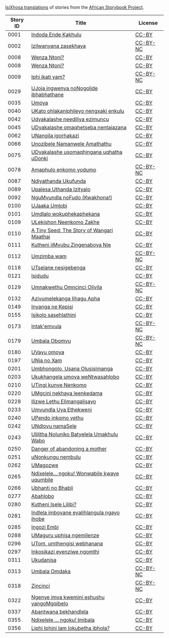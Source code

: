 [IsiXhosa translations](http://my.africanstorybook.org/language/isixhosa) of stories from the [African Storybook Project](http://my.africanstorybook.org).

Story ID | Title | License
-------- | ----- | -------
0001 | [Indoda Ende Kakhulu](http://africanstorybook.org/reader.php?id=19288&d=0&a=1) | [CC-BY](https://creativecommons.org/licenses/by/4.0/)
0002 | [Izilwanyana zasekhaya](http://africanstorybook.org/stories/izilwanyana-zasekhaya) | [CC-BY-NC](https://creativecommons.org/licenses/by-nc/3.0/)
0008 | [Wenza Ntoni?](http://africanstorybook.org/reader.php?id=14931&d=0&a=1) | [CC-BY](https://creativecommons.org/licenses/by/3.0/)
0008 | [Wenza Ntoni?](http://africanstorybook.org/reader.php?id=15035&d=0&a=1) | [CC-BY](https://creativecommons.org/licenses/by/3.0/)
0009 | [Iphi ikati yam?](http://africanstorybook.org/stories/iphi-ikati-yam) | [CC-BY-NC](https://creativecommons.org/licenses/by-nc/3.0/)
0029 | [UJoja ingwenya noNogolide ibhabhathane](http://africanstorybook.org/stories/ujoja-ingwenya-nonogolide-ibhabhathane) | [CC-BY](https://creativecommons.org/licenses/by/3.0/)
0035 | [Umoya](http://africanstorybook.org/stories/umoya-0) | [CC-BY](https://creativecommons.org/licenses/by/4.0/)
0040 | [UKato ohlakaniphileyo nengxaki enkulu](http://africanstorybook.org/stories/ukato-ohlakaniphileyo-nengxaki-enkulu) | [CC-BY](https://creativecommons.org/licenses/by/3.0/)
0042 | [Udyakalashe neediliya ezimuncu](http://africanstorybook.org/stories/udyakalashe-neediliya-ezimuncu) | [CC-BY](https://creativecommons.org/licenses/by/3.0/)
0045 | [UDyakalashe omaqhetseba nentajazana](http://africanstorybook.org/stories/udyakalashe-omaqhetseba-nentajazana) | [CC-BY](https://creativecommons.org/licenses/by/3.0/)
0062 | [UNangila igorhakazi](http://africanstorybook.org/stories/unangila-igorhakazi) | [CC-BY](https://creativecommons.org/licenses/by/4.0/)
0066 | [Unozibele Namanwele Amathathu](http://africanstorybook.org/reader.php?id=6711&d=0&a=1) | [CC-BY](https://creativecommons.org/licenses/by/3.0/)
0075 | [UDyakalashe usomaqhingana uqhatha uDonki](http://africanstorybook.org/stories/udyakalashe-usomaqhingana-uqhatha-udonki) | [CC-BY](https://creativecommons.org/licenses/by/3.0/)
0078 | [Amaphulo enkomo yodumo](http://africanstorybook.org/stories/amaphulo-enkomo-yodumo) | [CC-BY-NC](https://creativecommons.org/licenses/by-nc/3.0/)
0087 | [Ndiyathanda Ukufunda](http://africanstorybook.org/reader.php?id=14933&d=0&a=1) | [CC-BY](https://creativecommons.org/licenses/by/3.0/)
0089 | [Upalesa Uthanda Izityalo](http://africanstorybook.org/reader.php?id=14122&d=0&a=1) | [CC-BY](https://creativecommons.org/licenses/by/4.0/)
0092 | [NguMvundla noFudo (Kwakhona!)](http://africanstorybook.org/stories/ngumvundla-nofudo-kwakhona) | [CC-BY](https://creativecommons.org/licenses/by/3.0/)
0100 | [UJaaka Umlobi](http://africanstorybook.org/stories/ujaaka-umlobi) | [CC-BY](https://creativecommons.org/licenses/by/3.0/)
0101 | [Umdlalo wokuphekaphekana](http://africanstorybook.org/stories/umdlalo-wokuphekaphekana) | [CC-BY](https://creativecommons.org/licenses/by/3.0/)
0109 | [ULekishon Neenkomo Zakhe](http://africanstorybook.org/stories/ulekishon-neenkomo-zakhe) | [CC-BY](https://creativecommons.org/licenses/by/4.0/)
0110 | [A Tiny Seed: The Story of Wangari Maathai](http://africanstorybook.org/stories/tiny-seed-story-wangari-maathai-0) | [CC-BY](https://creativecommons.org/licenses/by/4.0/)
0111 | [Kutheni iiMvubu Zingenaboya Nje](http://africanstorybook.org/stories/kutheni-iimvubu-zingenaboya-nje) | [CC-BY](https://creativecommons.org/licenses/by/3.0/)
0112 | [Umzimba wam](http://africanstorybook.org/stories/umzimba-wam) | [CC-BY-NC](https://creativecommons.org/licenses/by-nc/3.0/)
0118 | [UTselane nesigebenga](http://africanstorybook.org/stories/utselane-nesigebenga) | [CC-BY](https://creativecommons.org/licenses/by/3.0/)
0121 | [Isidudu](http://africanstorybook.org/stories/isidudu) | [CC-BY](https://creativecommons.org/licenses/by/3.0/)
0129 | [Umnakwethu Omncinci Olivila](http://africanstorybook.org/stories/umnakwethu-omncinci-olivila) | [CC-BY-NC](https://creativecommons.org/licenses/by-nc/3.0/)
0132 | [Azivumelekanga Iihagu Apha](http://africanstorybook.org/stories/azivumelekanga-iihagu-apha) | [CC-BY](https://creativecommons.org/licenses/by/3.0/)
0149 | [Inyanga ne Kepisi](http://africanstorybook.org/stories/inyanga-ne-kepisi) | [CC-BY](https://creativecommons.org/licenses/by/3.0/)
0155 | [Isikolo sasehlathini](http://africanstorybook.org/stories/isikolo-sasehlathini) | [CC-BY](https://creativecommons.org/licenses/by/3.0/)
0173 | [Intak&#039;emvula](http://africanstorybook.org/stories/intakemvula) | [CC-BY-NC](https://creativecommons.org/licenses/by-nc/3.0/)
0179 | [Umbala Obomvu](http://africanstorybook.org/stories/umbala-obomvu) | [CC-BY-NC](https://creativecommons.org/licenses/by-nc/3.0/)
0180 | [UVayu omoya](http://africanstorybook.org/stories/uvayu-omoya) | [CC-BY](https://creativecommons.org/licenses/by/3.0/)
0197 | [UNja no Xam](http://africanstorybook.org/stories/unja-no-xam) | [CC-BY](https://creativecommons.org/licenses/by/4.0/)
0201 | [Umbhongolo, Usana Olusisimanga](http://africanstorybook.org/reader.php?id=20818&d=0&a=1) | [CC-BY](https://creativecommons.org/licenses/by/4.0/)
0203 | [Ukukhangela umoya weNtwasahlobo](http://africanstorybook.org/stories/ukukhangela-umoya-wentwasahlobo) | [CC-BY](https://creativecommons.org/licenses/by/4.0/)
0210 | [UTingi kunye Nenkomo](http://africanstorybook.org/stories/utingi-kunye-nenkomo) | [CC-BY](https://creativecommons.org/licenses/by/3.0/)
0220 | [UMgcini nekhaya leenkedama](http://africanstorybook.org/stories/umgcini-nekhaya-leenkedama) | [CC-BY](https://creativecommons.org/licenses/by/4.0/)
0228 | [Ilizwe Lethu Elimangalisayo](http://africanstorybook.org/stories/ilizwe-lethu-elimangalisayo) | [CC-BY](https://creativecommons.org/licenses/by/3.0/)
0233 | [Umvundla Uya Ethekweni](http://africanstorybook.org/stories/umvundla-uya-ethekweni) | [CC-BY](https://creativecommons.org/licenses/by/3.0/)
0240 | [UPendo inkomo yethu](http://africanstorybook.org/stories/upendo-inkomo-yethu) | [CC-BY](https://creativecommons.org/licenses/by/3.0/)
0242 | [UNdlovu namaSele](http://africanstorybook.org/stories/undlovu-namasele) | [CC-BY](https://creativecommons.org/licenses/by/3.0/)
0243 | [Ulilitha Noluniko Batyelela Umakhulu Wabo](http://africanstorybook.org/reader.php?id=17528&d=0&a=1) | [CC-BY](https://creativecommons.org/licenses/by/4.0/)
0250 | [Danger of abandoning a mother](http://africanstorybook.org/stories/danger-abandoning-mother-0) | [CC-BY](https://creativecommons.org/licenses/by/3.0/)
0251 | [uNonkungu nembulu](http://africanstorybook.org/stories/unonkungu-nembulu-0) | [CC-BY](https://creativecommons.org/licenses/by/3.0/)
0262 | [UMagozwe](http://africanstorybook.org/stories/umagozwe) | [CC-BY](https://creativecommons.org/licenses/by/4.0/)
0265 | [Ndixelele... ngoku! Wonwabile kwaye uqumbile](http://africanstorybook.org/stories/ndixelele-ngoku-wonwabile-kwaye-uqumbile) | [CC-BY](https://creativecommons.org/licenses/by/3.0/)
0266 | [Ubhanti no Bhabli](http://africanstorybook.org/stories/ubhanti-no-bhabli) | [CC-BY](https://creativecommons.org/licenses/by/3.0/)
0277 | [Abahlobo](http://africanstorybook.org/stories/abahlobo) | [CC-BY](https://creativecommons.org/licenses/by/3.0/)
0280 | [Kutheni Isele Lilibi?](http://africanstorybook.org/stories/kutheni-isele-lilibi) | [CC-BY](https://creativecommons.org/licenses/by/3.0/)
0281 | [Indlela imbovane eyalihlangula ngayo ihobe](http://africanstorybook.org/stories/indlela-imbovane-eyalihlangula-ngayo-ihobe) | [CC-BY](https://creativecommons.org/licenses/by/3.0/)
0285 | [Ingozi Embi](http://africanstorybook.org/stories/ingozi-embi) | [CC-BY](https://creativecommons.org/licenses/by/3.0/)
0288 | [UMaguru uphisa ngemilenze](http://africanstorybook.org/stories/umaguru-uphisa-ngemilenze) | [CC-BY](https://creativecommons.org/licenses/by/4.0/)
0296 | [UTom, umthengisi webhanana ](http://africanstorybook.org/stories/utom-umthengisi-webhanana) | [CC-BY](https://creativecommons.org/licenses/by/4.0/)
0297 | [Inkosikazi eyenziwe ngomthi](http://africanstorybook.org/stories/inkosikazi-eyenziwe-ngomthi) | [CC-BY](https://creativecommons.org/licenses/by/3.0/)
0311 | [Ukudanisa](http://africanstorybook.org/stories/ukudanisa) | [CC-BY](https://creativecommons.org/licenses/by/3.0/)
0313 | [Umbala Omdaka](http://africanstorybook.org/stories/umbala-omdaka-0) | [CC-BY-NC](https://creativecommons.org/licenses/by-nc/3.0/)
0318 | [Zincinci](http://africanstorybook.org/stories/zincinci) | [CC-BY-NC](https://creativecommons.org/licenses/by-nc/3.0/)
0322 | [Ngenye imva kwemini eshushu yangoMgqibelo](http://africanstorybook.org/stories/ngenye-imva-kwemini-eshushu-yangomgqibelo) | [CC-BY](https://creativecommons.org/licenses/by/3.0/)
0337 | [Abantwana bekhandlela](http://africanstorybook.org/stories/abantwana-bekhandlela) | [CC-BY](https://creativecommons.org/licenses/by/3.0/)
0355 | [Ndixelele ... ngoku! Imibala](http://africanstorybook.org/stories/ndixelele-ngoku-imibala) | [CC-BY](https://creativecommons.org/licenses/by/3.0/)
0356 | [Liphi Iphini lam lokubetha ibhola?](http://africanstorybook.org/stories/liphi-iphini-lam-lokubetha-ibhola) | [CC-BY](https://creativecommons.org/licenses/by/3.0/)
